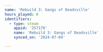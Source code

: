 ```yaml
---
name: 'Rebuild 3: Gangs of Deadsville'
hours_played: 0
identifiers:
  - type: steam
    appid: '257170'
    name: 'Rebuild 3: Gangs of Deadsville'
    synced_on: '2024-07-04'

---
```

